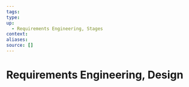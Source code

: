 ```yaml
---
tags:
type:
up:
  - Requirements Engineering, Stages
context:
aliases:
source: []
---
```


# Requirements Engineering, Design
